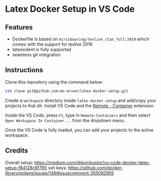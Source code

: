# Latex Docker Setup in VS Code

## Features

- Dockerfile is based on ``mirisbowring/texlive_ctan_full:2019`` which comes with the support for texlive 2019
- latexindent is fully supported
- seamless git integration

## Instructions

Clone this repository using the command below:

```bash
ssh clone git@github.com:mo-arvan/latex-docker-setup.git
```

Create a ``workspace`` directory inside ``latex-docker-setup`` and add/copy your projects to that dir.
Install VS Code and the [Remote - Container](https://marketplace.visualstudio.com/items?itemName=ms-vscode-remote.remote-containers) extension.

Inside the VS Code, press ``F1``, type in ``Remote-Containers`` and then select ``Open Workspace In Container...`` from the dropdown menu.

Once the VS Code is fully loaded, you can add your projects to the active workspace.

## Credits

Overall setup: https://medium.com/@kombustor/vs-code-docker-latex-setup-f84128c6f790
ssh keys: https://github.com/docker-library/golang/issues/148#issuecomment-355082955
